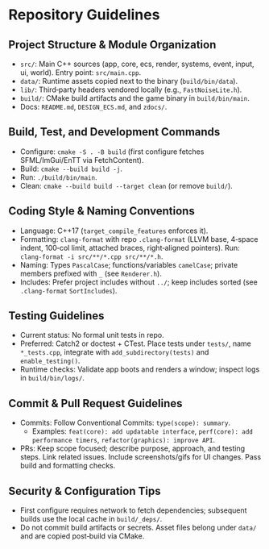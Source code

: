 # Repository Guidelines

## Project Structure & Module Organization
- `src/`: Main C++ sources (app, core, ecs, render, systems, event, input, ui, world). Entry point: `src/main.cpp`.
- `data/`: Runtime assets copied next to the binary (`build/bin/data`).
- `lib/`: Third‑party headers vendored locally (e.g., `FastNoiseLite.h`).
- `build/`: CMake build artifacts and the game binary in `build/bin/main`.
- Docs: `README.md`, `DESIGN_ECS.md`, and `zdocs/`.

## Build, Test, and Development Commands
- Configure: `cmake -S . -B build` (first configure fetches SFML/ImGui/EnTT via FetchContent).
- Build: `cmake --build build -j`.
- Run: `./build/bin/main`.
- Clean: `cmake --build build --target clean` (or remove `build/`).

## Coding Style & Naming Conventions
- Language: C++17 (`target_compile_features` enforces it).
- Formatting: `clang-format` with repo `.clang-format` (LLVM base, 4‑space indent, 100‑col limit, attached braces, right‑aligned pointers). Run: `clang-format -i src/**/*.cpp src/**/*.h`.
- Naming: Types `PascalCase`; functions/variables `camelCase`; private members prefixed with `_` (see `Renderer.h`).
- Includes: Prefer project includes without `../`; keep includes sorted (see `.clang-format` `SortIncludes`).

## Testing Guidelines
- Current status: No formal unit tests in repo.
- Preferred: Catch2 or doctest + CTest. Place tests under `tests/`, name `*_tests.cpp`, integrate with `add_subdirectory(tests)` and `enable_testing()`.
- Runtime checks: Validate app boots and renders a window; inspect logs in `build/bin/logs/`.

## Commit & Pull Request Guidelines
- Commits: Follow Conventional Commits: `type(scope): summary`.
  - Examples: `feat(core): add updatable interface`, `perf(core): add performance timers`, `refactor(graphics): improve API`.
- PRs: Keep scope focused; describe purpose, approach, and testing steps. Link related issues. Include screenshots/gifs for UI changes. Pass build and formatting checks.

## Security & Configuration Tips
- First configure requires network to fetch dependencies; subsequent builds use the local cache in `build/_deps/`.
- Do not commit build artifacts or secrets. Asset files belong under `data/` and are copied post‑build via CMake.
